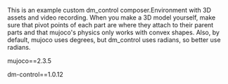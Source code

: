 This is an example custom dm_control composer.Environment with 3D assets and video recording. When you make a 3D model yourself, make sure that pivot points of each part are where they attach to their parent parts and that mujoco's physics only works with convex shapes. Also, by default, mujoco uses degrees, but dm_control uses radians, so better use radians.

mujoco==2.3.5

dm-control==1.0.12
